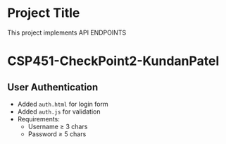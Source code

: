 
# Project Title
This project implements API ENDPOINTS

# CSP451-CheckPoint2-KundanPatel

## User Authentication
- Added `auth.html` for login form
- Added `auth.js` for validation
- Requirements:
  - Username ≥ 3 chars
  - Password ≥ 5 chars

